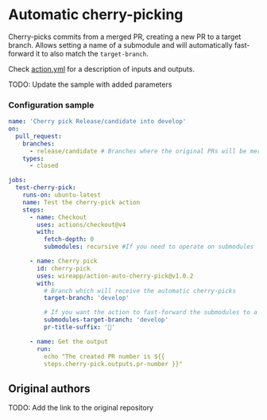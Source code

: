 # Automatic cherry-picking

Cherry-picks commits from a merged PR, creating a new PR to a target branch.
Allows setting a name of a submodule and will automatically fast-forward it to
also match the `target-branch`.

Check [action.yml](action.yml) for a description of inputs and outputs.


TODO: Update the sample with added parameters
### Configuration sample

```yaml
name: 'Cherry pick Release/candidate into develop'
on:
  pull_request:
    branches:
      - release/candidate # Branches where the original PRs will be merged
    types:
      - closed

jobs:
  test-cherry-pick:
    runs-on: ubuntu-latest
    name: Test the cherry-pick action
    steps:
      - name: Checkout
        uses: actions/checkout@v4
        with:
          fetch-depth: 0
          submodules: recursive #If you need to operate on submodules

      - name: Cherry pick
        id: cherry-pick
        uses: wireapp/action-auto-cherry-pick@v1.0.2
        with:
          # Branch which will receive the automatic cherry-picks
          target-branch: 'develop'

          # If you want the action to fast-forward the submodules to a specific branch
          submodules-target-branch: 'develop'
          pr-title-suffix: '🍒'

      - name: Get the output
        run:
          echo "The created PR number is ${{
          steps.cherry-pick.outputs.pr-number }}"
```


## Original authors
TODO: Add the link to the original repository
